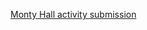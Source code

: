 <a href="https://docs.google.com/forms/d/e/1FAIpQLScsaY5UnOqcFpUxMGgKiTW0PUBoYbnpcCxaU53cQTsWNBZijw/viewform">Monty Hall activity submission</a>
